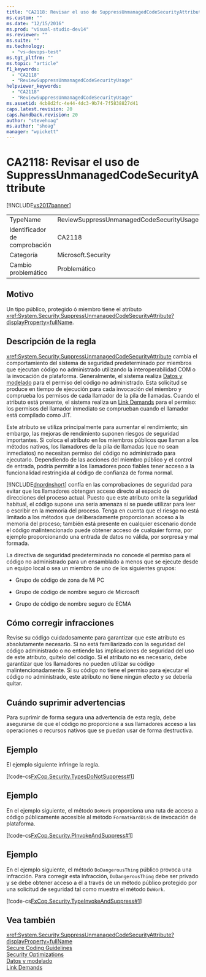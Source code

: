 ```yaml
---
title: "CA2118: Revisar el uso de SuppressUnmanagedCodeSecurityAttribute | Microsoft Docs"
ms.custom: ""
ms.date: "12/15/2016"
ms.prod: "visual-studio-dev14"
ms.reviewer: ""
ms.suite: ""
ms.technology: 
  - "vs-devops-test"
ms.tgt_pltfrm: ""
ms.topic: "article"
f1_keywords: 
  - "CA2118"
  - "ReviewSuppressUnmanagedCodeSecurityUsage"
helpviewer_keywords: 
  - "CA2118"
  - "ReviewSuppressUnmanagedCodeSecurityUsage"
ms.assetid: 4cb8d2fc-4e44-4dc3-9b74-7f5838827d41
caps.latest.revision: 20
caps.handback.revision: 20
author: "stevehoag"
ms.author: "shoag"
manager: "wpickett"
---
```

# CA2118: Revisar el uso de SuppressUnmanagedCodeSecurityAttribute
[!INCLUDE[vs2017banner](../code-quality/includes/vs2017banner.md)]

|||  
|-|-|  
|TypeName|ReviewSuppressUnmanagedCodeSecurityUsage|  
|Identificador de comprobación|CA2118|  
|Categoría|Microsoft.Security|  
|Cambio problemático|Problemático|  
  
## Motivo  
 Un tipo público, protegido ó miembro tiene el atributo <xref:System.Security.SuppressUnmanagedCodeSecurityAttribute?displayProperty=fullName>.  
  
## Descripción de la regla  
 <xref:System.Security.SuppressUnmanagedCodeSecurityAttribute> cambia el comportamiento del sistema de seguridad predeterminado por miembros que ejecutan código no administrado utilizando la interoperabilidad COM o la invocación de plataforma.  Generalmente, el sistema realiza [Datos y modelado](../Topic/Data%20and%20Modeling%20in%20the%20.NET%20Framework.md) para el permiso del código no administrado.  Esta solicitud se produce en tiempo de ejecución para cada invocación del miembro y comprueba los permisos de cada llamador de la pila de llamadas.  Cuando el atributo está presente, el sistema realiza un [Link Demands](../Topic/Link%20Demands.md) para el permiso: los permisos del llamador inmediato se comprueban cuando el llamador está compilado como JIT.  
  
 Este atributo se utiliza principalmente para aumentar el rendimiento; sin embargo, las mejoras de rendimiento suponen riesgos de seguridad importantes.  Si coloca el atributo en los miembros públicos que llaman a los métodos nativos, los llamadores de la pila de llamadas \(que no sean inmediatos\) no necesitan permiso del código no administrado para ejecutarlo.  Dependiendo de las acciones del miembro público y el control de entrada, podría permitir a los llamadores poco fiables tener acceso a la funcionalidad restringida al código de confianza de forma normal.  
  
 [!INCLUDE[dnprdnshort](../code-quality/includes/dnprdnshort_md.md)] confía en las comprobaciones de seguridad para evitar que los llamadores obtengan acceso directo al espacio de direcciones del proceso actual.  Puesto que este atributo omite la seguridad habitual, el código supone una seria amenaza si se puede utilizar para leer o escribir en la memoria del proceso.  Tenga en cuenta que el riesgo no está limitado a los métodos que deliberadamente proporcionan acceso a la memoria del proceso; también está presente en cualquier escenario donde el código malintencionado puede obtener acceso de cualquier forma, por ejemplo proporcionando una entrada de datos no válida, por sorpresa y mal formada.  
  
 La directiva de seguridad predeterminada no concede el permiso para el código no administrado para un ensamblado a menos que se ejecute desde un equipo local o sea un miembro de uno de los siguientes grupos:  
  
-   Grupo de código de zona de Mi PC  
  
-   Grupo de código de nombre seguro de Microsoft  
  
-   Grupo de código de nombre seguro de ECMA  
  
## Cómo corregir infracciones  
 Revise su código cuidadosamente para garantizar que este atributo es absolutamente necesario.  Si no está familiarizado con la seguridad del código administrado o no entiende las implicaciones de seguridad del uso de este atributo, quítelo del código.  Si el atributo no es necesario, debe garantizar que los llamadores no pueden utilizar su código malintencionadamente.  Si su código no tiene el permiso para ejecutar el código no administrado, este atributo no tiene ningún efecto y se debería quitar.  
  
## Cuándo suprimir advertencias  
 Para suprimir de forma segura una advertencia de esta regla, debe asegurarse de que el código no proporcione a sus llamadores acceso a las operaciones o recursos nativos que se puedan usar de forma destructiva.  
  
## Ejemplo  
 El ejemplo siguiente infringe la regla.  
  
 [!code-cs[FxCop.Security.TypesDoNotSuppress#1](../code-quality/codesnippet/CSharp/ca2118-review-suppressunmanagedcodesecurityattribute-usage_1.cs)]  
  
## Ejemplo  
 En el ejemplo siguiente, el método `DoWork` proporciona una ruta de acceso a código públicamente accesible al método `FormatHardDisk` de invocación de plataforma.  
  
 [!code-cs[FxCop.Security.PInvokeAndSuppress#1](../code-quality/codesnippet/CSharp/ca2118-review-suppressunmanagedcodesecurityattribute-usage_2.cs)]  
  
## Ejemplo  
 En el ejemplo siguiente, el método `DoDangerousThing` público provoca una infracción.  Para corregir esta infracción, `DoDangerousThing` debe ser privado y se debe obtener acceso a él a través de un método público protegido por una solicitud de seguridad tal como muestra el método `DoWork`.  
  
 [!code-cs[FxCop.Security.TypeInvokeAndSuppress#1](../code-quality/codesnippet/CSharp/ca2118-review-suppressunmanagedcodesecurityattribute-usage_3.cs)]  
  
## Vea también  
 <xref:System.Security.SuppressUnmanagedCodeSecurityAttribute?displayProperty=fullName>   
 [Secure Coding Guidelines](../Topic/Secure%20Coding%20Guidelines.md)   
 [Security Optimizations](http://msdn.microsoft.com/es-es/cf255069-d85d-4de3-914a-e4625215a7c0)   
 [Datos y modelado](../Topic/Data%20and%20Modeling%20in%20the%20.NET%20Framework.md)   
 [Link Demands](../Topic/Link%20Demands.md)